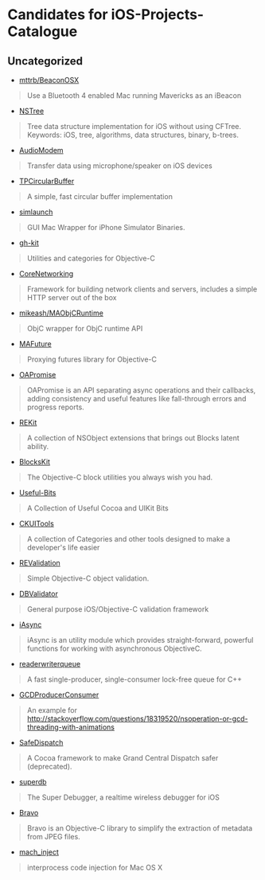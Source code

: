 Candidates for iOS-Projects-Catalogue
=====================================

## Uncategorized

* [mttrb/BeaconOSX](https://github.com/mttrb/BeaconOSX)

> Use a Bluetooth 4 enabled Mac running Mavericks as an iBeacon

* [NSTree](https://github.com/carlinyuen/NSTree)
 
> Tree data structure implementation for iOS without using CFTree.
Keywords: iOS, tree, algorithms, data structures, binary, b-trees.

* [AudioModem](https://github.com/applidium/AudioModem)

> Transfer data using microphone/speaker on iOS devices

* [TPCircularBuffer](https://github.com/michaeltyson/TPCircularBuffer)

> A simple, fast circular buffer implementation

* [simlaunch](https://github.com/landonf/simlaunch)

> GUI Mac Wrapper for iPhone Simulator Binaries.

* [gh-kit](https://github.com/gabriel/gh-kit)

> Utilities and categories for Objective-C

* [CoreNetworking](https://github.com/keithduncan/CoreNetworking)

> Framework for building network clients and servers, includes a simple HTTP server out of the box

* [mikeash/MAObjCRuntime](https://github.com/mikeash/MAObjCRuntime)

> ObjC wrapper for ObjC runtime API

* [MAFuture](https://github.com/mikeash/MAFuture)

> Proxying futures library for Objective-C

* [OAPromise](https://github.com/oleganza/OAPromise)

> OAPromise is an API separating async operations and their callbacks,
adding consistency and useful features like fall-through errors and
progress reports.

* [REKit](https://github.com/zuccoi/REKit)

> A collection of NSObject extensions that brings out Blocks latent
ability.

* [BlocksKit](https://github.com/pandamonia/BlocksKit)

> The Objective-C block utilities you always wish you had.

* [Useful-Bits](https://github.com/kevinoneill/Useful-Bits)

> A Collection of Useful Cocoa and UIKit Bits

* [CKUITools](https://github.com/genericspecific/CKUITools)

> A collection of Categories and other tools designed to make a developer's life easier

* [REValidation](https://github.com/romaonthego/REValidation)

> Simple Objective-C object validation.

* [DBValidator](https://github.com/daniel-beard/DBValidator)

> General purpose iOS/Objective-C validation framework

* [iAsync](https://github.com/EmbeddedSources/iAsync)

> iAsync is an utility module which provides straight-forward, powerful
functions for working with asynchronous ObjectiveC.

* [readerwriterqueue](https://github.com/cameron314/readerwriterqueue)

> A fast single-producer, single-consumer lock-free queue for C++

* [GCDProducerConsumer](https://github.com/ipmcc/GCDProducerConsumer)

> An example for http://stackoverflow.com/questions/18319520/nsoperation-or-gcd-threading-with-animations

* [SafeDispatch](https://github.com/jspahrsummers/SafeDispatch)

> A Cocoa framework to make Grand Central Dispatch safer (deprecated).

* [superdb](https://github.com/Shopify/superdb)

> The Super Debugger, a realtime wireless debugger for iOS

* [Bravo](https://github.com/iOSCowboy/Bravo)

> Bravo is an Objective-C library to simplify the extraction of metadata
from JPEG files.

* [mach_inject](https://github.com/rentzsch/mach_inject)

> interprocess code injection for Mac OS X

